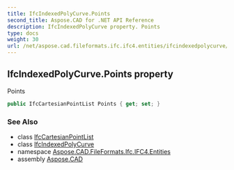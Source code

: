 ```yaml
---
title: IfcIndexedPolyCurve.Points
second_title: Aspose.CAD for .NET API Reference
description: IfcIndexedPolyCurve property. Points
type: docs
weight: 30
url: /net/aspose.cad.fileformats.ifc.ifc4.entities/ifcindexedpolycurve/points/
---
```

## IfcIndexedPolyCurve.Points property

Points

```csharp
public IfcCartesianPointList Points { get; set; }
```

### See Also

* class [IfcCartesianPointList](../../ifccartesianpointlist/)
* class [IfcIndexedPolyCurve](../)
* namespace [Aspose.CAD.FileFormats.Ifc.IFC4.Entities](../../ifcindexedpolycurve/)
* assembly [Aspose.CAD](../../../)


